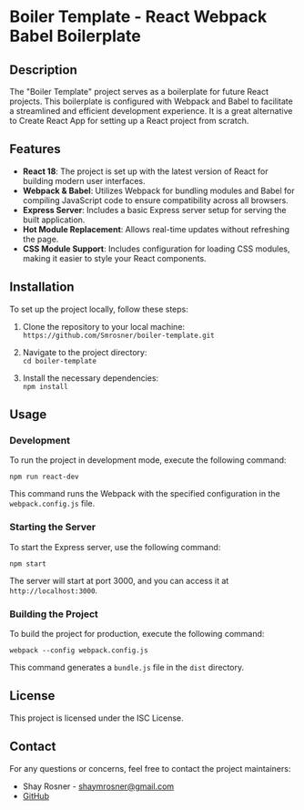 # Boiler Template - React Webpack Babel Boilerplate

## Description

The "Boiler Template" project serves as a boilerplate for future React projects. This boilerplate is configured with Webpack and Babel to facilitate a streamlined and efficient development experience. It is a great alternative to Create React App for setting up a React project from scratch.

## Features

- **React 18**: The project is set up with the latest version of React for building modern user interfaces.
- **Webpack & Babel**: Utilizes Webpack for bundling modules and Babel for compiling JavaScript code to ensure compatibility across all browsers.
- **Express Server**: Includes a basic Express server setup for serving the built application.
- **Hot Module Replacement**: Allows real-time updates without refreshing the page.
- **CSS Module Support**: Includes configuration for loading CSS modules, making it easier to style your React components.

## Installation

To set up the project locally, follow these steps:

1. Clone the repository to your local machine:\
```https://github.com/Smrosner/boiler-template.git```


2. Navigate to the project directory:\
```cd boiler-template```


3. Install the necessary dependencies:\
```npm install```


## Usage

### Development

To run the project in development mode, execute the following command:

```npm run react-dev```


This command runs the Webpack with the specified configuration in the `webpack.config.js` file.

### Starting the Server

To start the Express server, use the following command:

```npm start```


The server will start at port 3000, and you can access it at `http://localhost:3000`.

### Building the Project

To build the project for production, execute the following command:

```webpack --config webpack.config.js```


This command generates a `bundle.js` file in the `dist` directory.


## License

This project is licensed under the ISC License.

## Contact

For any questions or concerns, feel free to contact the project maintainers:

- Shay Rosner - shaymrosner@gmail.com
- [GitHub](https://github.com/Smrosner)

